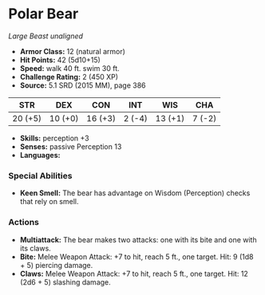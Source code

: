 # Polar Bear

*Large* *Beast* *unaligned*

- **Armor Class:** 12 (natural armor)
- **Hit Points:** 42 (5d10+15)
- **Speed:** walk 40 ft. swim 30 ft.
- **Challenge Rating:** 2 (450 XP)
- **Source:** 5.1 SRD (2015 MM), page 386

| STR | DEX | CON | INT | WIS | CHA |
| --- | --- | --- | --- | --- | --- |
| 20 (+5) | 10 (+0) | 16 (+3) | 2 (-4) | 13 (+1) | 7 (-2) |

- **Skills:** perception +3
- **Senses:** passive Perception 13
- **Languages:** 

### Special Abilities

- **Keen Smell:** The bear has advantage on Wisdom (Perception) checks that rely on smell.

### Actions

- **Multiattack:** The bear makes two attacks: one with its bite and one with its claws.
- **Bite:** Melee Weapon Attack: +7 to hit, reach 5 ft., one target. Hit: 9 (1d8 + 5) piercing damage.
- **Claws:** Melee Weapon Attack: +7 to hit, reach 5 ft., one target. Hit: 12 (2d6 + 5) slashing damage.


